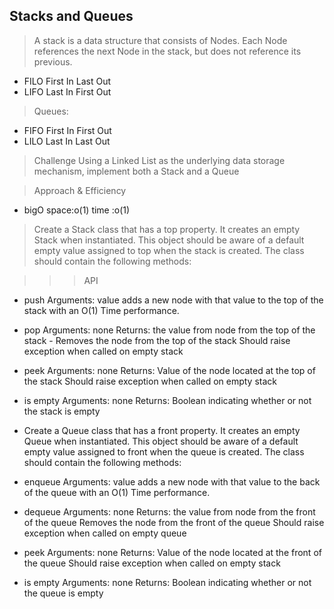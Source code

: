 ##  Stacks and Queues
> A stack is a data structure that consists of Nodes. Each Node references the next Node in the stack,
but does not reference its previous.
* FILO First In Last Out
* LIFO Last In First Out
> Queues:
* FIFO First In First Out
* LILO Last In Last Out

> Challenge
Using a Linked List as the underlying data storage mechanism, implement both a Stack and a Queue

> Approach & Efficiency

* bigO space:o(1) time :o(1)


> Create a Stack class that has a top property. It creates an empty Stack when instantiated. This object should be aware of a default empty value assigned to top when the stack is created. The class should contain the following methods:

>>> API

* push Arguments: value adds a new node with that value to the top of the stack with an O(1) Time performance.

* pop Arguments: none Returns: the value from node from the top of the stack - Removes the node from the top of the stack Should raise exception when called on empty stack

* peek Arguments: none Returns: Value of the node located at the top of the stack Should raise exception when called on empty stack

* is empty Arguments: none Returns: Boolean indicating whether or not the stack is empty


* Create a Queue class that has a front property. It creates an empty Queue when instantiated. This object should be aware of a default empty value assigned to front when the queue is created. The class should contain the following methods:

* enqueue Arguments: value adds a new node with that value to the back of the queue with an O(1) Time performance.

* dequeue Arguments: none Returns: the value from node from the front of the queue Removes the node from the front of the queue Should raise exception when called on empty queue

* peek Arguments: none Returns: Value of the node located at the front of the queue Should raise exception when called on empty stack

* is empty Arguments: none Returns: Boolean indicating whether or not the queue is empty